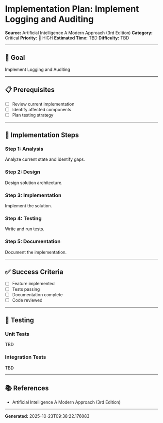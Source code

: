 # Implementation Plan: Implement Logging and Auditing

**Source:** Artificial Intelligence   A Modern Approach (3rd Edition)
**Category:** Critical
**Priority:** 🔴 HIGH
**Estimated Time:** TBD
**Difficulty:** TBD

---

## 🎯 Goal

Implement Logging and Auditing

---

## 📋 Prerequisites

- [ ] Review current implementation
- [ ] Identify affected components
- [ ] Plan testing strategy

---

## 🔧 Implementation Steps

### Step 1: Analysis

Analyze current state and identify gaps.

### Step 2: Design

Design solution architecture.

### Step 3: Implementation

Implement the solution.

### Step 4: Testing

Write and run tests.

### Step 5: Documentation

Document the implementation.

---

## ✅ Success Criteria

- [ ] Feature implemented
- [ ] Tests passing
- [ ] Documentation complete
- [ ] Code reviewed

---

## 🧪 Testing

### Unit Tests

TBD

### Integration Tests

TBD

---

## 📚 References

- Artificial Intelligence   A Modern Approach (3rd Edition)

---

**Generated:** 2025-10-23T09:38:22.176083
